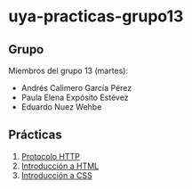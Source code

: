 # uya-practicas-grupo13

## Grupo

Miembros del grupo 13 (martes):

* Andrés Calimero García Pérez
* Paula Elena Expósito Estévez
* Eduardo Nuez Wehbe

## Prácticas

1. [Protocolo HTTP](https://github.com/alu0101070650/uya-practicas-grupo13/tree/master/practica1)
2. [Introducción a HTML](https://github.com/alu0101070650/uya-practicas-grupo13/tree/master/practica2)
3. [Introducción a CSS](https://github.com/alu0101070650/uya-practicas-grupo13/tree/master/practica3)
